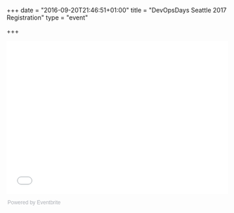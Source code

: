 +++
date = "2016-09-20T21:46:51+01:00"
title = "DevOpsDays Seattle 2017 Registration"
type = "event"


+++

<div style="width:100%; text-align:left;">

<div style="width:100%; text-align:left;"> <iframe src="//eventbrite.com/tickets-external?eid=29029564208&ref=etckt" frameborder="0" height="350" width="100%" vspace="0" hspace="0" marginheight="5" marginwidth="5" scrolling="auto" allowtransparency="true"></iframe><div style="font-family:Helvetica, Arial; font-size:12px; padding:10px 0 5px; margin:2px; width:100%; text-align:left;" ><a class="powered-by-eb" style="color: #ADB0B6 ; text-decoration: none;" target="_blank" href="http://www.eventbrite.com/">Powered by Eventbrite</a></div></div>

</div>
